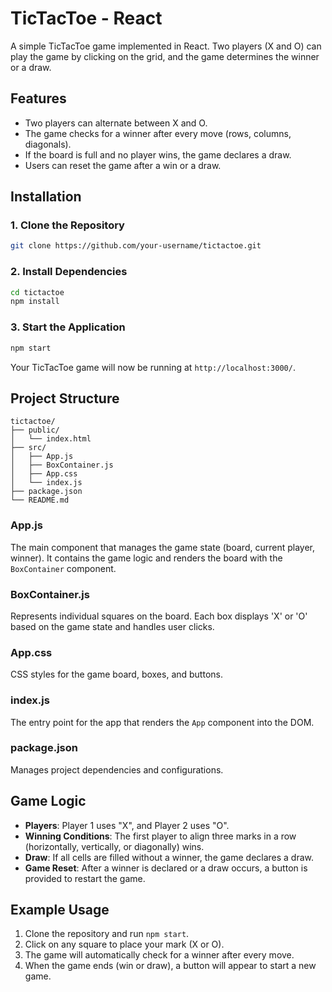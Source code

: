 # TicTacToe - React

A simple TicTacToe game implemented in React. Two players (X and O) can play the game by clicking on the grid, and the game determines the winner or a draw.

## Features
- Two players can alternate between X and O.
- The game checks for a winner after every move (rows, columns, diagonals).
- If the board is full and no player wins, the game declares a draw.
- Users can reset the game after a win or a draw.

## Installation

### 1. Clone the Repository

```bash
git clone https://github.com/your-username/tictactoe.git
```

### 2. Install Dependencies

```bash
cd tictactoe
npm install
```

### 3. Start the Application

```bash
npm start
```

Your TicTacToe game will now be running at `http://localhost:3000/`.

## Project Structure

```
tictactoe/
├── public/
│   └── index.html
├── src/
│   ├── App.js
│   ├── BoxContainer.js
│   ├── App.css
│   └── index.js
├── package.json
└── README.md
```

### **App.js**
The main component that manages the game state (board, current player, winner). It contains the game logic and renders the board with the `BoxContainer` component.

### **BoxContainer.js**
Represents individual squares on the board. Each box displays 'X' or 'O' based on the game state and handles user clicks.

### **App.css**
CSS styles for the game board, boxes, and buttons.

### **index.js**
The entry point for the app that renders the `App` component into the DOM.

### **package.json**
Manages project dependencies and configurations.

## Game Logic

- **Players**: Player 1 uses "X", and Player 2 uses "O".
- **Winning Conditions**: The first player to align three marks in a row (horizontally, vertically, or diagonally) wins.
- **Draw**: If all cells are filled without a winner, the game declares a draw.
- **Game Reset**: After a winner is declared or a draw occurs, a button is provided to restart the game.

## Example Usage

1. Clone the repository and run `npm start`.
2. Click on any square to place your mark (X or O).
3. The game will automatically check for a winner after every move.
4. When the game ends (win or draw), a button will appear to start a new game.